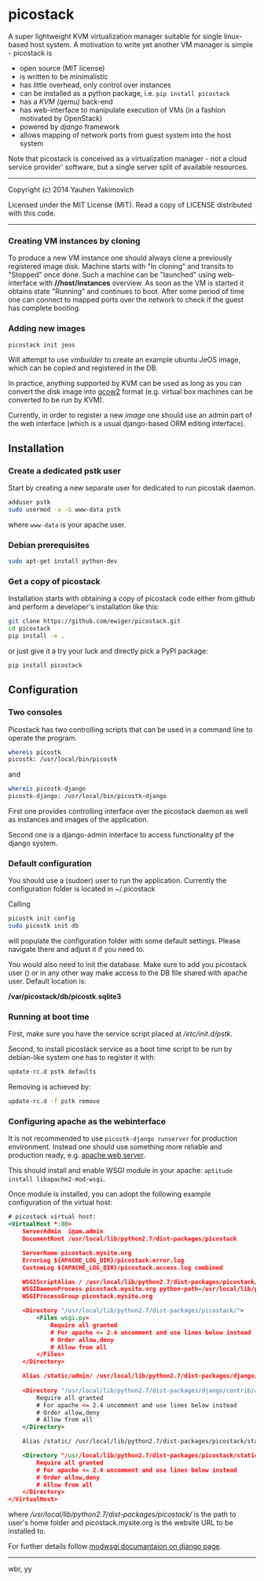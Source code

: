 # picostack

A super lightweight KVM virtualization manager suitable for single linux-based host system. A motivation to write yet another VM manager is simple - picostack is

* open source (MIT license)
* is written to be minimalistic
* has little overhead, only control over instances
* can be installed as a python package, i.e. `pip install picostack`
* has a *KVM (qemu)* back-end
* has web-interface to manipulate execution of VMs (in a fashion motivated 
  by OpenStack)
* powered by *django* framework 
* allows mapping of network ports from guest system into the host system

Note that picostack is conceived as a virtualization manager - not a cloud 
service provider' software, but a single server split of available resources.

---
Copyright (c) 2014 Yauhen Yakimovich

Licensed under the MIT License (MIT). Read a copy of LICENSE distributed with 
this code.

---

### Creating VM instances by cloning

To produce a new VM instance one should always clone a previously registered 
image disk. Machine starts with "In cloning" and transits to "Stopped" once 
done. Such a machine can be "launched" using web-interface with **//host/instances** overview. As soon as the VM is started it obtains state "Running"
and continues to boot. After some period of time one can connect to mapped 
ports over the network to check if the guest has complete booting.

### Adding new images

```bash
picostack init jeos 
```

Will attempt to use *vmbuilder* to create an example ubuntu JeOS image, which can be copied and registered in the DB. 

In practice, anything supported by KVM can be used as long as you can convert the disk image into [qcow2](http://www.linux-kvm.org/page/Qcow2) format (e.g. virtual box machines can be converted to be run by KVM).

Currently, in order to register a new *image* one should use an admin part of the web interface (which is a usual django-based ORM editing interface).

## Installation

### Create a dedicated pstk user

Start by creating a new separate user for dedicated to run picostak daemon.

```bash
adduser pstk
sudo usermod -a -G www-data pstk
```

where `www-data` is your apache user.

### Debian prerequisites

```bash
sudo apt-get install python-dev
```


### Get a copy of picostack

Installation starts with obtaining a copy of picostack code either from github
and perform a developer's installation like this:

```bash
git clone https://github.com/ewiger/picostack.git
cd picostack
pip install -e .
```

or just give it a try your luck and directly pick a PyPI package:

```bash
pip install picostack
```

## Configuration

### Two consoles

Picostack has two controlling scripts that can be used in a command line to 
operate the program.

```bash
whereis picostk  
picostk: /usr/local/bin/picostk
```

and

```bash
whereis picostk-django
picostk-django: /usr/local/bin/picostk-django
```

First one provides controlling interface over the picostack daemon as well as
instances and images of the application.

Second one is a django-admin interface to access functionality pf the django 
system.

### Default configuration

You should use a (sudoer) user to run the application.
Currently the configuration folder is located in ~/.picostack

Calling

```bash
picostk init config
sudo picostk init db
```

will populate the configuration folder with some default settings.
Please navigate there and adjust it if you need to.

You would also need to init the database. Make sure to add you picostack user () or in any other way make access to the DB file shared with apache user.
Default location is:

**/var/picostack/db/picostk.sqlite3**

### Running at boot time

First, make sure you have the service script placed at */etc/init.d/pstk*.

Second, to install picostack service as a boot time script to be run by debian-like system one has to register it with:

```bash
update-rc.d pstk defaults
```

Removing is achieved by:

```bash
update-rc.d -f pstk remove
```

### Configuring apache as the webinterface

It is not recommended to use `picostk-django runserver` for production 
environment. Instead one should use something more reliable and production 
ready, e.g. [apache web server](http://httpd.apache.org/). 

This should install and enable WSGI module in your apache: `aptitude install libapache2-mod-wsgi`.

Once module is installed, you can adopt the following example configuration of 
the virtual host:

```xml
# picostack virtual host: 
<VirtualHost *:80>
	ServerAdmin  i@am.admin
	DocumentRoot /usr/local/lib/python2.7/dist-packages/picostack

	ServerName picostack.mysite.org
	ErrorLog ${APACHE_LOG_DIR}/picostack.error.log
	CustomLog ${APACHE_LOG_DIR}/picostack.access.log combined

	WSGIScriptAlias / /usr/local/lib/python2.7/dist-packages/picostack/wsgi.py
	WSGIDaemonProcess picostack.mysite.org python-path=/usr/local/lib/python2.7/dist-packages/picostack:/usr/lib/python2.7/dist-packages/:/usr/local/lib/python2.7/dist-packages
	WSGIProcessGroup picostack.mysite.org

	<Directory "/usr/local/lib/python2.7/dist-packages/picostack/">		
		<Files wsgi.py>
			Require all granted
			# For apache <= 2.4 uncomment and use lines below instead
	        # Order allow,deny
	        # Allow from all			
		</Files>
	</Directory>

	Alias /static/admin/ /usr/local/lib/python2.7/dist-packages/django/contrib/admin/static/admin/
	
	<Directory "/usr/local/lib/python2.7/dist-packages/django/contrib/admin/static/admin/">
		Require all granted
		# For apache <= 2.4 uncomment and use lines below instead
        # Order allow,deny
        # Allow from all		
	</Directory>

	Alias /static/ /usr/local/lib/python2.7/dist-packages/picostack/static/

	<Directory "/usr/local/lib/python2.7/dist-packages/picostack/static/">
		Require all granted
		# For apache <= 2.4 uncomment and use lines below instead
        # Order allow,deny
        # Allow from all
	</Directory>
</VirtualHost>
```

where */usr/local/lib/python2.7/dist-packages/picostack/* is the path to
user's home folder and picostack.mysite.org is the website URL to be installed
to.

For further details follow [modwsgi documantaion on django page](https://docs.djangoproject.com/en/1.6/howto/deployment/wsgi/modwsgi/).


---
wbr, yy
